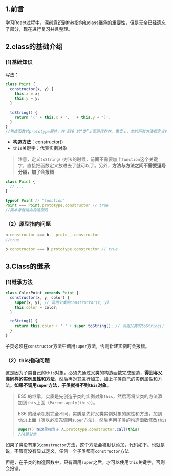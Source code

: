 ## 1.前言

​	学习React过程中，深刻意识到this指向和class继承的重要性，但是无奈已经遗忘了部分，现在进行复习并且整理。

## 2.class的基础介绍

### (1)基础知识

写法：

```javascript
class Point {
  constructor(x, y) {
    this.x = x;
    this.y = y;
  }

  toString() {
    return '(' + this.x + ', ' + this.y + ')';
  }
}
//构造函数的prototype属性，在 ES6 的“类”上面继续存在。事实上，类的所有方法都定义在类的prototype属性上
```

- **构造方法**：constructor()
- `this`关键字：代表实例对象

> 注意，定义`toString()`方法的时候，前面不需要加上`function`这个关键字，直接把函数定义放进去了就可以了。另外，**方法与方法之间不需要逗号分隔，加了会报错**

```javascript
class Point {
  // ...
}

typeof Point // "function"
Point === Point.prototype.constructor // true
//类本身就指向构造函数
```

### （2）原型指向问题

```javascript
b.constructor === b.__proto__.constructor
//true

```

```javascript
b.constructor === B.prototype.constructor // true
```

## 3.Class的继承

### (1)继承方法

```javascript
class ColorPoint extends Point {
  constructor(x, y, color) {
    super(x, y); // 调用父类的constructor(x, y)
    this.color = color;
  }

  toString() {
    return this.color + ' ' + super.toString(); // 调用父类的toString()
  }
}
```

子类必须在`constructor`方法中调用`super`方法，否则新建实例时会报错。

### （2）this指向问题

这是因为子类自己的`this`对象，必须先通过父类的构造函数完成塑造，**得到与父类同样的实例属性和方法**，然后再对其进行加工，加上子类自己的实例属性和方法。**如果不调用`super`方法，子类就得不到`this`对象**。

> ES5 的继承，实质是先创造子类的实例对象`this`，然后再将父类的方法添加到`this`上面（`Parent.apply(this)`）。
>
> ES6 的继承机制完全不同，实质是先将父类实例对象的属性和方法，加到`this`上面（所以必须先调用`super`方法），然后再用子类的构造函数修改`this`
>
> ```javascript
> super()`在这里相当于`A.prototype.constructor.call(this)
> //A是父类
> ```

如果子类没有定义`constructor`方法，这个方法会被默认添加，代码如下。也就是说，不管有没有显式定义，任何一个子类都有`constructor`方法

但是，在子类的构造函数中，只有调用`super`之后，才可以使用`this`关键字，否则会报错。